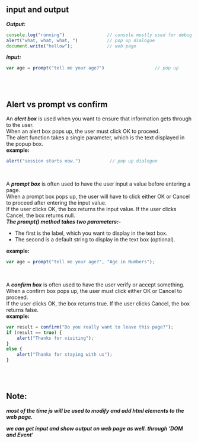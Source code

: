 ## input and output
***Output:***
```js
console.log("running")                // console mostly used for debug
alert("what, what, what, ")           // pop up dialogue
document.write("hellow");             // web page
```

***input:***
```js
var age = prompt("tell me your age?")					// pop up
```


<br/>

<br/>


## Alert vs prompt vs confirm

An ***alert box*** is used when you want to ensure that information gets through to the user.
<br/>When an alert box pops up, the user must click OK to proceed.
<br/>The alert function takes a single parameter, which is the text displayed in the popup box.
<br/>**example:**
```js
alert("session starts now.")           // pop up dialogue
```

<br/>

A ***prompt box*** is often used to have the user input a value before entering a page.
<br/>When a prompt box pops up, the user will have to click either OK or Cancel to proceed after entering the input value.
<br/>If the user clicks OK, the box returns the input value. If the user clicks Cancel, the box returns null.
<br/>***The prompt() method takes two parameters:-*** 
- The first is the label, which you want to display in the text box.
- The second is a default string to display in the text box (optional).

**example:**
```js
var age = prompt("tell me your age?", "Age in Numbers");
```

<br/>

A ***confirm box*** is often used to have the user verify or accept something.
<br/>When a confirm box pops up, the user must click either OK or Cancel to proceed.
<br/>If the user clicks OK, the box returns true. If the user clicks Cancel, the box returns false.
<br/>**example:** 
```js
var result = confirm("Do you really want to leave this page?");
if (result == true) {
    alert("Thanks for visiting");
}
else {
    alert("Thanks for staying with us");
}
```


<br/>

<br/>


## Note: 
***most of the time js will be used to modify and add html elements to the web page.***

***we can get input and show output on web page as well. through 'DOM and Event'***
